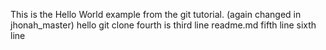 This is the Hello World example from the git tutorial.
(again changed in jhonah_master)
hello git clone
fourth is third line readme.md
fifth line
sixth line
